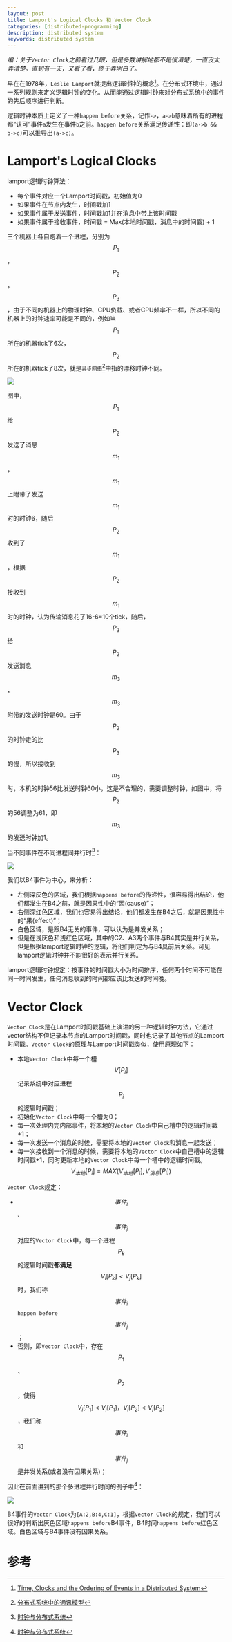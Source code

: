 ```yaml
---
layout: post
title: Lamport's Logical Clocks 和 Vector Clock
categories: [distributed-programming]
description: distributed system
keywords: distributed system
---
```


_编：关于`Vector Clock`之前看过几眼，但是多数讲解地都不是很清楚，一直没太弄清楚。直到有一天，又看了看，终于弄明白了。_

早在在1978年，`Leslie Lamport`就提出逻辑时钟的概念[^1]。在分布式环境中，通过一系列规则来定义逻辑时钟的变化。从而能通过逻辑时钟来对分布式系统中的事件的先后顺序进行判断。

逻辑时钟本质上定义了一种`happen before`关系，记作`->`，`a->b`意味着所有的进程都“认可”事件`a`发生在事件`b`之前。`happen before`关系满足传递性：即`(a->b && b->c)`可以推导出`(a->c)`。

# Lamport's Logical Clocks
lamport逻辑时钟算法：
* 每个事件对应一个Lamport时间戳，初始值为0
* 如果事件在节点内发生，时间戳加1
* 如果事件属于发送事件，时间戳加1并在消息中带上该时间戳
* 如果事件属于接收事件，时间戳 = Max(本地时间戳，消息中的时间戳) + 1

三个机器上各自跑着一个进程，分别为$$P_1$$，$$P_2$$，$$P_3$$，由于不同的机器上的物理时钟、CPU负载、或者CPU频率不一样，所以不同的机器上的时钟速率可能是不同的，例如当$$P_1$$所在的机器tick了6次，$$P_2$$所在的机器tick了8次，就是`异步网络`[^2]中指的漂移时钟不同。

![](/images/posts/distribution/lamport-clock.jpg)

图中，$$P_1$$给$$P_2$$发送了消息$$m_1$$，$$m_1$$上附带了发送$$m_1$$时的时钟6，随后$$P_2$$收到了$$m_1$$，根据$$P_2$$接收到$$m_1$$时的时钟，认为传输消息花了16-6=10个tick，随后，$$P_3$$给$$P_2$$发送消息$$m_3$$，$$m_3$$附带的发送时钟是60。由于$$P_2$$的时钟走的比$$P_3$$的慢，所以接收到$$m_3$$时，本机的时钟56比发送时钟60小，这是不合理的，需要调整时钟，如图中，将$$P_2$$的56调整为61，即$$m_3$$的发送时钟加1。

当不同事件在不同进程间并行时[^3]：

![](/images/posts/distribution/lamport-clock-1.jpg)

我们以B4事件为中心，来分析：
* 左侧深灰色的区域，我们根据`happens before`的传递性，很容易得出结论，他们都发生在B4之前，就是因果性中的“因(cause)”；
* 右侧深红色区域，我们也容易得出结论，他们都发生在B4之后，就是因果性中的“果(effect)”；
* 白色区域，是跟B4无关的事件，可以认为是并发关系；
* 但是在浅灰色和浅红色区域，其中的C2、A3两个事件与B4其实是并行关系，但是根据lamport逻辑时钟的逻辑，将他们判定为与B4具前后关系。可见lamport逻辑时钟并不能很好的表示并行关系。

lamport逻辑时钟规定：按事件的时间戳大小为时间排序，任何两个时间不可能在同一时间发生，任何消息收到的时间都应该比发送的时间晚。

# Vector Clock
`Vector Clock`是在Lamport时间戳基础上演进的另一种逻辑时钟方法，它通过vector结构不但记录本节点的Lamport时间戳，同时也记录了其他节点的Lamport时间戳。`Vector Clock`的原理与Lamport时间戳类似，使用原理如下：
* 本地`Vector Clock`中每一个槽$$V[P_i]$$记录系统中对应进程$$P_i$$的逻辑时间戳；
* 初始化`Vector Clock`中每一个槽为0；
* 每一次处理内完内部事件，将本地的`Vector Clock`中自己槽中的逻辑时间戳+1；
* 每一次发送一个消息的时候，需要将本地的`Vector Clock`和消息一起发送；
* 每一次接收到一个消息的时候，需要将本地的`Vector Clock`中自己槽中的逻辑时间戳+1，同时更新本地的`Vector Clock`中每一个槽中的逻辑时间戳。$$V_{本地}[P_i] = MAX(V_{本地}[P_i],  V_{消息}[P_i])$$

`Vector Clock`规定：
* $${事件}_i$$、$${事件}_j$$对应的`Vector Clock`中，每一个进程$$P_k$$的逻辑时间戳**都满足**$$V_i[P_k] < V_j[P_k]$$时，我们称$${事件}_i$$`happen before`$${事件}_j$$；
* 否则，即`Vector Clock`中，存在$$P_1$$、$$P_2$$，使得$$V_i[P_1] < V_j[P_1]，V_i[P_2] < V_j[P_2]$$，我们称$${事件}_i$$和$${事件}_j$$是并发关系(或者没有因果关系)；

因此在前面讲到的那个多进程并行时间的例子中[^3]：

![](/images/posts/distribution/vector-clock-2.jpg)

B4事件的`Vector Clock`为`[A:2,B:4,C:1]`，根据`Vector Clock`的规定，我们可以很好的判断出灰色区域`happens before`B4事件，B4时间`happens before`红色区域。白色区域与B4事件没有因果关系。

# 参考
[^1]: [Time, Clocks and the Ordering of Events in a Distributed System](/images/posts/distribution/p558-lamport.pdf)
[^2]: [分布式系统中的通讯模型](https://lrita.github.io/2018/10/19/communication-model-in-distribution/)
[^3]: [时钟与分布式系统](https://kaimingwan.com/post/fen-bu-shi/shi-zhong-yu-fen-bu-shi-xi-tong)

